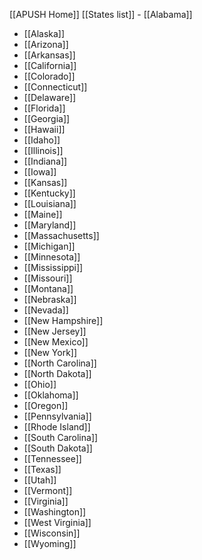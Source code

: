 [[APUSH Home]]
 [[States list]] - [[Alabama]]
- [[Alaska]]
- [[Arizona]]
- [[Arkansas]]
- [[California]]
- [[Colorado]]
- [[Connecticut]]
- [[Delaware]]
- [[Florida]]
- [[Georgia]]
- [[Hawaii]]
- [[Idaho]]
- [[Illinois]]
- [[Indiana]]
- [[Iowa]]
- [[Kansas]]
- [[Kentucky]]
- [[Louisiana]]
- [[Maine]]
- [[Maryland]]
- [[Massachusetts]]
- [[Michigan]]
- [[Minnesota]]
- [[Mississippi]]
- [[Missouri]]
- [[Montana]]
- [[Nebraska]]
- [[Nevada]]
- [[New Hampshire]]
- [[New Jersey]]
- [[New Mexico]]
- [[New York]]
- [[North Carolina]]
- [[North Dakota]]
- [[Ohio]]
- [[Oklahoma]]
- [[Oregon]]
- [[Pennsylvania]]
- [[Rhode Island]]
- [[South Carolina]]
- [[South Dakota]]
- [[Tennessee]]
- [[Texas]]
- [[Utah]]
- [[Vermont]]
- [[Virginia]]
- [[Washington]]
- [[West Virginia]]
- [[Wisconsin]]
- [[Wyoming]]